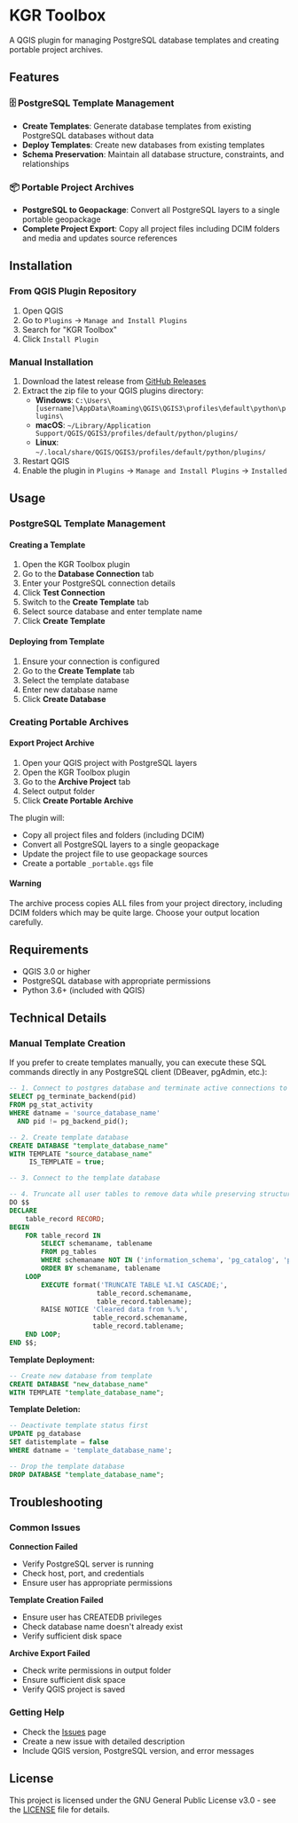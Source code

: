 # KGR Toolbox

A QGIS plugin for managing PostgreSQL database templates and creating portable project archives.

## Features

### 🗄️ PostgreSQL Template Management
- **Create Templates**: Generate database templates from existing PostgreSQL databases without data
- **Deploy Templates**: Create new databases from existing templates
- **Schema Preservation**: Maintain all database structure, constraints, and relationships

### 📦 Portable Project Archives
- **PostgreSQL to Geopackage**: Convert all PostgreSQL layers to a single portable geopackage
- **Complete Project Export**: Copy all project files including DCIM folders and media and updates source references

## Installation

### From QGIS Plugin Repository
1. Open QGIS
2. Go to `Plugins` → `Manage and Install Plugins`
3. Search for "KGR Toolbox"
4. Click `Install Plugin`

### Manual Installation
1. Download the latest release from [GitHub Releases](https://github.com/csgis/postgresql-template-manager/releases)
2. Extract the zip file to your QGIS plugins directory:
   - **Windows**: `C:\Users\[username]\AppData\Roaming\QGIS\QGIS3\profiles\default\python\plugins\`
   - **macOS**: `~/Library/Application Support/QGIS/QGIS3/profiles/default/python/plugins/`
   - **Linux**: `~/.local/share/QGIS/QGIS3/profiles/default/python/plugins/`
3. Restart QGIS
4. Enable the plugin in `Plugins` → `Manage and Install Plugins` → `Installed`

## Usage

### PostgreSQL Template Management

#### Creating a Template
1. Open the KGR Toolbox plugin
2. Go to the **Database Connection** tab
3. Enter your PostgreSQL connection details
4. Click **Test Connection**
5. Switch to the **Create Template** tab
6. Select source database and enter template name
7. Click **Create Template**

#### Deploying from Template
1. Ensure your connection is configured
2. Go to the **Create Template** tab
3. Select the template database
4. Enter new database name
5. Click **Create Database**

### Creating Portable Archives

#### Export Project Archive
1. Open your QGIS project with PostgreSQL layers
2. Open the KGR Toolbox plugin
3. Go to the **Archive Project** tab
4. Select output folder
5. Click **Create Portable Archive**

The plugin will:
- Copy all project files and folders (including DCIM)
- Convert all PostgreSQL layers to a single geopackage
- Update the project file to use geopackage sources
- Create a portable `_portable.qgs` file

#### Warning
The archive process copies ALL files from your project directory, including DCIM folders which may be quite large. Choose your output location carefully.

## Requirements

- QGIS 3.0 or higher
- PostgreSQL database with appropriate permissions
- Python 3.6+ (included with QGIS)

## Technical Details

### Manual Template Creation

If you prefer to create templates manually, you can execute these SQL commands directly in any PostgreSQL client (DBeaver, pgAdmin, etc.):

```sql
-- 1. Connect to postgres database and terminate active connections to source database
SELECT pg_terminate_backend(pid) 
FROM pg_stat_activity 
WHERE datname = 'source_database_name' 
  AND pid != pg_backend_pid();

-- 2. Create template database
CREATE DATABASE "template_database_name" 
WITH TEMPLATE "source_database_name" 
     IS_TEMPLATE = true;

-- 3. Connect to the template database

-- 4. Truncate all user tables to remove data while preserving structure
DO $$
DECLARE
    table_record RECORD;
BEGIN
    FOR table_record IN 
        SELECT schemaname, tablename 
        FROM pg_tables 
        WHERE schemaname NOT IN ('information_schema', 'pg_catalog', 'pg_toast')
        ORDER BY schemaname, tablename
    LOOP
        EXECUTE format('TRUNCATE TABLE %I.%I CASCADE;', 
                      table_record.schemaname, 
                      table_record.tablename);
        RAISE NOTICE 'Cleared data from %.%', 
                     table_record.schemaname, 
                     table_record.tablename;
    END LOOP;
END $$;
```

**Template Deployment:**
```sql
-- Create new database from template
CREATE DATABASE "new_database_name" 
WITH TEMPLATE "template_database_name";
```

**Template Deletion:**
```sql
-- Deactivate template status first
UPDATE pg_database 
SET datistemplate = false 
WHERE datname = 'template_database_name';

-- Drop the template database
DROP DATABASE "template_database_name";
```

## Troubleshooting

### Common Issues

**Connection Failed**
- Verify PostgreSQL server is running
- Check host, port, and credentials
- Ensure user has appropriate permissions

**Template Creation Failed**
- Ensure user has CREATEDB privileges
- Check database name doesn't already exist
- Verify sufficient disk space

**Archive Export Failed**
- Check write permissions in output folder
- Ensure sufficient disk space
- Verify QGIS project is saved

### Getting Help
- Check the [Issues](https://github.com/csgis/kgr_toolbox/issues) page
- Create a new issue with detailed description
- Include QGIS version, PostgreSQL version, and error messages

## License

This project is licensed under the GNU General Public License v3.0 - see the [LICENSE](https://opensource.org/license/mit) file for details.